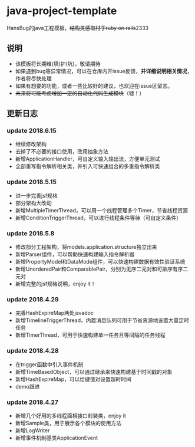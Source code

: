 # java-project-template
HansBug的java工程模板，<del>结构灵感取材于ruby on rails</del>2333

## 说明
* 该模板将长期维(填)护(坑)，敬请期待
* 如果遇到bug等异常情况，可以在仓库内开issue反馈，**并详细说明相关情况**，作者将尽快处理
* 如果有想要的功能，或者一些比较好的建议，也欢迎在issue区留言。
* <del>未来将可能考虑增加一定的自动化代码生成模块</del>（嘘！）

## 更新日志

### update 2018.6.15
* 继续修改架构
* 去掉了不必要的接口使用，改用抽象方法
* 新增ApplicationHandler，可自定义输入输出流，方便单元测试
* 全部重写指令解析相关类，并引入可快速组合的多重指令解析类

### update 2018.5.15
* 进一步完善jsf规格
* 部分架构大改动
* 新增MultipleTimerThread，可以用一个线程管理多个Timer，节省线程资源
* 新增ConditionTriggerThread，可以进行线程条件等待（可自定义条件）

### update 2018.5.8
* 修改部分工程架构，将models.application.structure独立出来
* 新增Parser组件，可以帮助快速构建输入指令解析器
* 新增PropertyModel和DataMode组件，可以快速构建数据有效性验证系统
* 新增UnorderedPair和ComparablePair，分别为无序二元对和可排序有序二元对
* 新增完整的jsf规格说明，enjoy it！

### update 2018.4.29
* 完善HashExpireMap两处javadoc
* 新增TimelineTriggerThread，内置消息队列可用于节省资源地设置大量定时任务
* 新增TimerThread，可用于快速构建单一任务且等间隔的任务线程

### update 2018.4.28
* 在trigger函数中引入事件机制
* 新增TimeBasedObject，可以通过继承来快速构建基于时间戳的对象
* 新增HashExpireMap，可以给键值对设置超时时间
* demo跟进

### update 2018.4.27
* 新增几个好用的多线程面相接口封装类，enjoy it
* 新增Sample类，用于展示各个模块的使用方法
* 新增LogWriter
* 新增事件机制基类ApplicationEvent



